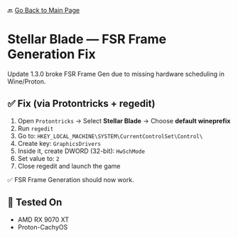 🔙 [Go Back to Main Page](../README.md)

# Stellar Blade — FSR Frame Generation Fix

Update 1.3.0 broke FSR Frame Gen due to missing hardware scheduling in Wine/Proton.

## ✅ Fix (via Protontricks + regedit)

1. Open `Protontricks` → Select **Stellar Blade** → Choose **default wineprefix**
2. Run `regedit`
3. Go to: `HKEY_LOCAL_MACHINE\SYSTEM\CurrentControlSet\Control\`
4. Create key: `GraphicsDrivers`
5. Inside it, create DWORD (32-bit): `HwSchMode`
6. Set value to: `2`
7. Close regedit and launch the game

✅ FSR Frame Generation should now work.

## 🧪 Tested On

- AMD RX 9070 XT
- Proton-CachyOS

